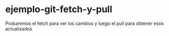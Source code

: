 # ejemplo-git-fetch-y-pull
Probaremos el fetch para ver los cambios y luego el pull para obtener esos actualizados
